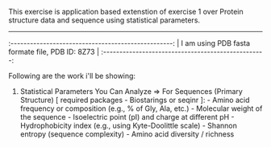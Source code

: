 This exercise is application based extenstion of exercise 1 over Protein structure data and sequence using statistical parameters.
__________________________________________________________________________________________________________________________________
:--------------------------------------------------:
| I am using PDB fasta formate file, PDB ID: 8Z73  |
:--------------------------------------------------:

Following are the work i'll be showing:

1. Statistical Parameters You Can Analyze
   => For Sequences (Primary Structure) [ required packages - Biostarings or seqinr ]:
       - Amino acid frequency or composition (e.g., % of Gly, Ala, etc.)
       - Molecular weight of the sequence
       - Isoelectric point (pI) and charge at different pH
       - Hydrophobicity index (e.g., using Kyte-Doolittle scale)
       - Shannon entropy (sequence complexity)
       - Amino acid diversity / richness
